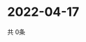 # 2022-04-17
  共 0条

  <!-- BEGIN -->
  <!-- 最后更新时间Sun Apr 17 2022 16:06:49 GMT+0000 (Coordinated Universal Time) -->
  
  <!-- END -->
  
  
